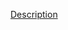 [Description](https://hyperskill.org/projects/66?utm_source=ide&utm_medium=ide&utm_campaign=ide&utm_content=project-card">https://hyperskill.org/projects/66)
